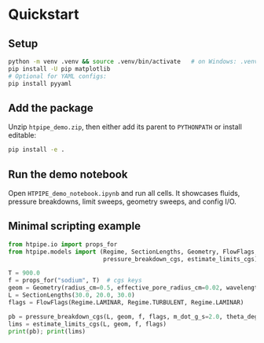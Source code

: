# Quickstart

## Setup
```bash
python -m venv .venv && source .venv/bin/activate   # on Windows: .venv\Scripts\activate
pip install -U pip matplotlib
# Optional for YAML configs:
pip install pyyaml
```

## Add the package
Unzip `htpipe_demo.zip`, then either add its parent to `PYTHONPATH` or install editable:
```bash
pip install -e .
```

## Run the demo notebook
Open `HTPIPE_demo_notebook.ipynb` and run all cells. It showcases fluids, pressure breakdowns, limit sweeps, geometry sweeps, and config I/O.

## Minimal scripting example
```python
from htpipe.io import props_for
from htpipe.models import (Regime, SectionLengths, Geometry, FlowFlags,
                           pressure_breakdown_cgs, estimate_limits_cgs)

T = 900.0
f = props_for("sodium", T)  # cgs keys
geom = Geometry(radius_cm=0.5, effective_pore_radius_cm=0.02, wavelength_cm=0.05)
L = SectionLengths(30.0, 20.0, 30.0)
flags = FlowFlags(Regime.LAMINAR, Regime.TURBULENT, Regime.LAMINAR)

pb = pressure_breakdown_cgs(L, geom, f, flags, m_dot_g_s=2.0, theta_deg=0.0)
lims = estimate_limits_cgs(L, geom, f, flags)
print(pb); print(lims)
```
